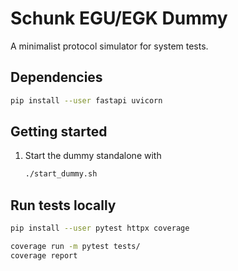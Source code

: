 # Schunk EGU/EGK Dummy
A minimalist protocol simulator for system tests.

## Dependencies

```bash
pip install --user fastapi uvicorn
```

## Getting started
1. Start the dummy standalone with
    ```bash
    ./start_dummy.sh
    ```

## Run tests locally

```bash
pip install --user pytest httpx coverage
```

```bash
coverage run -m pytest tests/
coverage report
```
